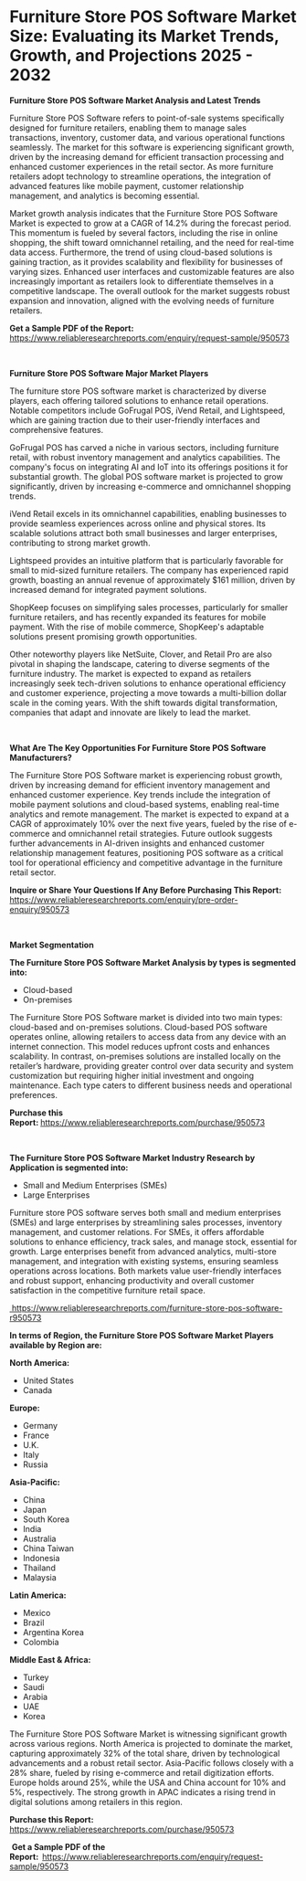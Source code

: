 <p><h1>Furniture Store POS Software Market Size: Evaluating its Market Trends, Growth, and Projections 2025 - 2032</h1></p><p><strong>Furniture Store POS Software Market Analysis and Latest Trends</strong></p>
<p><p>Furniture Store POS Software refers to point-of-sale systems specifically designed for furniture retailers, enabling them to manage sales transactions, inventory, customer data, and various operational functions seamlessly. The market for this software is experiencing significant growth, driven by the increasing demand for efficient transaction processing and enhanced customer experiences in the retail sector. As more furniture retailers adopt technology to streamline operations, the integration of advanced features like mobile payment, customer relationship management, and analytics is becoming essential.</p><p>Market growth analysis indicates that the Furniture Store POS Software Market is expected to grow at a CAGR of 14.2% during the forecast period. This momentum is fueled by several factors, including the rise in online shopping, the shift toward omnichannel retailing, and the need for real-time data access. Furthermore, the trend of using cloud-based solutions is gaining traction, as it provides scalability and flexibility for businesses of varying sizes. Enhanced user interfaces and customizable features are also increasingly important as retailers look to differentiate themselves in a competitive landscape. The overall outlook for the market suggests robust expansion and innovation, aligned with the evolving needs of furniture retailers.</p></p>
<p><strong>Get a Sample PDF of the Report:&nbsp;</strong> <a href="https://www.reliableresearchreports.com/enquiry/request-sample/950573?utm_campaign=2215&utm_medium=2&utm_source=Github&utm_content=ia&utm_term=17042025&utm_id=furniture-store-pos-software">https://www.reliableresearchreports.com/enquiry/request-sample/950573</a></p>
<p>&nbsp;</p>
<p><strong>Furniture Store POS Software Major Market Players</strong></p>
<p><p>The furniture store POS software market is characterized by diverse players, each offering tailored solutions to enhance retail operations. Notable competitors include GoFrugal POS, iVend Retail, and Lightspeed, which are gaining traction due to their user-friendly interfaces and comprehensive features.</p><p>GoFrugal POS has carved a niche in various sectors, including furniture retail, with robust inventory management and analytics capabilities. The company's focus on integrating AI and IoT into its offerings positions it for substantial growth. The global POS software market is projected to grow significantly, driven by increasing e-commerce and omnichannel shopping trends.</p><p>iVend Retail excels in its omnichannel capabilities, enabling businesses to provide seamless experiences across online and physical stores. Its scalable solutions attract both small businesses and larger enterprises, contributing to strong market growth.</p><p>Lightspeed provides an intuitive platform that is particularly favorable for small to mid-sized furniture retailers. The company has experienced rapid growth, boasting an annual revenue of approximately $161 million, driven by increased demand for integrated payment solutions.</p><p>ShopKeep focuses on simplifying sales processes, particularly for smaller furniture retailers, and has recently expanded its features for mobile payment. With the rise of mobile commerce, ShopKeep's adaptable solutions present promising growth opportunities.</p><p>Other noteworthy players like NetSuite, Clover, and Retail Pro are also pivotal in shaping the landscape, catering to diverse segments of the furniture industry. The market is expected to expand as retailers increasingly seek tech-driven solutions to enhance operational efficiency and customer experience, projecting a move towards a multi-billion dollar scale in the coming years. With the shift towards digital transformation, companies that adapt and innovate are likely to lead the market.</p></p>
<p>&nbsp;</p>
<p><strong>What Are The Key Opportunities For Furniture Store POS Software Manufacturers?</strong></p>
<p><p>The Furniture Store POS Software market is experiencing robust growth, driven by increasing demand for efficient inventory management and enhanced customer experience. Key trends include the integration of mobile payment solutions and cloud-based systems, enabling real-time analytics and remote management. The market is expected to expand at a CAGR of approximately 10% over the next five years, fueled by the rise of e-commerce and omnichannel retail strategies. Future outlook suggests further advancements in AI-driven insights and enhanced customer relationship management features, positioning POS software as a critical tool for operational efficiency and competitive advantage in the furniture retail sector.</p></p>
<p><strong>Inquire or Share Your Questions If Any Before Purchasing This Report:</strong> <a href="https://www.reliableresearchreports.com/enquiry/pre-order-enquiry/950573?utm_campaign=2215&utm_medium=2&utm_source=Github&utm_content=ia&utm_term=17042025&utm_id=furniture-store-pos-software">https://www.reliableresearchreports.com/enquiry/pre-order-enquiry/950573</a></p>
<p>&nbsp;</p>
<p><strong>Market Segmentation</strong></p>
<p><strong>The Furniture Store POS Software Market Analysis by types is segmented into:</strong></p>
<p><ul><li>Cloud-based</li><li>On-premises</li></ul></p>
<p><p>The Furniture Store POS Software market is divided into two main types: cloud-based and on-premises solutions. Cloud-based POS software operates online, allowing retailers to access data from any device with an internet connection. This model reduces upfront costs and enhances scalability. In contrast, on-premises solutions are installed locally on the retailer’s hardware, providing greater control over data security and system customization but requiring higher initial investment and ongoing maintenance. Each type caters to different business needs and operational preferences.</p></p>
<p><strong>Purchase this Report:&nbsp;</strong><a href="https://www.reliableresearchreports.com/purchase/950573?utm_campaign=2215&utm_medium=2&utm_source=Github&utm_content=ia&utm_term=17042025&utm_id=furniture-store-pos-software">https://www.reliableresearchreports.com/purchase/950573</a></p>
<p>&nbsp;</p>
<p><strong>The Furniture Store POS Software Market Industry Research by Application is segmented into:</strong></p>
<p><ul><li>Small and Medium Enterprises (SMEs)</li><li>Large Enterprises</li></ul></p>
<p><p>Furniture store POS software serves both small and medium enterprises (SMEs) and large enterprises by streamlining sales processes, inventory management, and customer relations. For SMEs, it offers affordable solutions to enhance efficiency, track sales, and manage stock, essential for growth. Large enterprises benefit from advanced analytics, multi-store management, and integration with existing systems, ensuring seamless operations across locations. Both markets value user-friendly interfaces and robust support, enhancing productivity and overall customer satisfaction in the competitive furniture retail space.</p></p>
<p><a href="https://www.reliableresearchreports.com/furniture-store-pos-software-r950573?utm_campaign=2215&utm_medium=2&utm_source=Github&utm_content=ia&utm_term=17042025&utm_id=furniture-store-pos-software">&nbsp;https://www.reliableresearchreports.com/furniture-store-pos-software-r950573</a></p>
<p><strong>In terms of Region, the Furniture Store POS Software Market Players available by Region are:</strong></p>
<p>
    <p> <strong> North America: </strong>
        <ul>
            <li>United States</li>
            <li>Canada</li>
        </ul>
        </p> 
    <p> <strong> Europe: </strong>
        <ul>
            <li>Germany</li>
            <li>France</li>
            <li>U.K.</li>
            <li>Italy</li>
            <li>Russia</li>
        </ul>
        </p> 
    <p> <strong> Asia-Pacific: </strong>
        <ul>
            <li>China</li>
            <li>Japan</li>
            <li>South Korea</li>
            <li>India</li>
            <li>Australia</li>
            <li>China Taiwan</li>
            <li>Indonesia</li>
            <li>Thailand</li>
            <li>Malaysia</li>
        </ul>
        </p> 
    <p> <strong> Latin America: </strong>
        <ul>
            <li>Mexico</li>
            <li>Brazil</li>
            <li>Argentina Korea</li>
            <li>Colombia</li>
        </ul>
        </p> 
    <p> <strong> Middle East & Africa: </strong>
        <ul>
            <li>Turkey</li>
            <li>Saudi</li>
            <li>Arabia</li>
            <li>UAE</li>
            <li>Korea</li>
        </ul>
    </p>
    </p>
<p><p>The Furniture Store POS Software Market is witnessing significant growth across various regions. North America is projected to dominate the market, capturing approximately 32% of the total share, driven by technological advancements and a robust retail sector. Asia-Pacific follows closely with a 28% share, fueled by rising e-commerce and retail digitization efforts. Europe holds around 25%, while the USA and China account for 10% and 5%, respectively. The strong growth in APAC indicates a rising trend in digital solutions among retailers in this region.</p></p>
<p><strong>Purchase this Report: </strong><a href="https://www.reliableresearchreports.com/purchase/950573?utm_campaign=2215&utm_medium=2&utm_source=Github&utm_content=ia&utm_term=17042025&utm_id=furniture-store-pos-software">https://www.reliableresearchreports.com/purchase/950573</a></p>
<p>&nbsp;<strong>Get a Sample PDF of the Report:&nbsp;&nbsp;</strong><a href="https://www.reliableresearchreports.com/enquiry/request-sample/950573?utm_campaign=2215&utm_medium=2&utm_source=Github&utm_content=ia&utm_term=17042025&utm_id=furniture-store-pos-software">https://www.reliableresearchreports.com/enquiry/request-sample/950573</a></p>
<p><strong></strong></p>
<p><p></p><p></p><p></p></p>